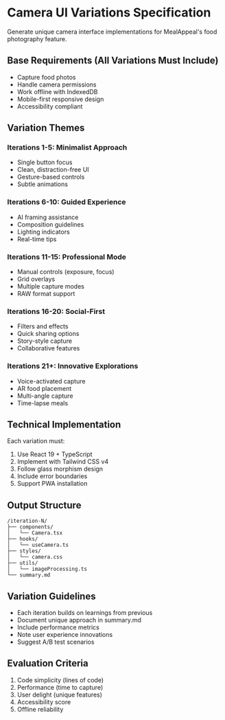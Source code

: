 # Camera UI Variations Specification

Generate unique camera interface implementations for MealAppeal's food photography feature.

## Base Requirements (All Variations Must Include)
- Capture food photos
- Handle camera permissions
- Work offline with IndexedDB
- Mobile-first responsive design
- Accessibility compliant

## Variation Themes

### Iterations 1-5: Minimalist Approach
- Single button focus
- Clean, distraction-free UI
- Gesture-based controls
- Subtle animations

### Iterations 6-10: Guided Experience
- AI framing assistance
- Composition guidelines
- Lighting indicators
- Real-time tips

### Iterations 11-15: Professional Mode
- Manual controls (exposure, focus)
- Grid overlays
- Multiple capture modes
- RAW format support

### Iterations 16-20: Social-First
- Filters and effects
- Quick sharing options
- Story-style capture
- Collaborative features

### Iterations 21+: Innovative Explorations
- Voice-activated capture
- AR food placement
- Multi-angle capture
- Time-lapse meals

## Technical Implementation

Each variation must:
1. Use React 19 + TypeScript
2. Implement with Tailwind CSS v4
3. Follow glass morphism design
4. Include error boundaries
5. Support PWA installation

## Output Structure
```
/iteration-N/
├── components/
│   └── Camera.tsx
├── hooks/
│   └── useCamera.ts
├── styles/
│   └── camera.css
├── utils/
│   └── imageProcessing.ts
└── summary.md
```

## Variation Guidelines
- Each iteration builds on learnings from previous
- Document unique approach in summary.md
- Include performance metrics
- Note user experience innovations
- Suggest A/B test scenarios

## Evaluation Criteria
1. Code simplicity (lines of code)
2. Performance (time to capture)
3. User delight (unique features)
4. Accessibility score
5. Offline reliability